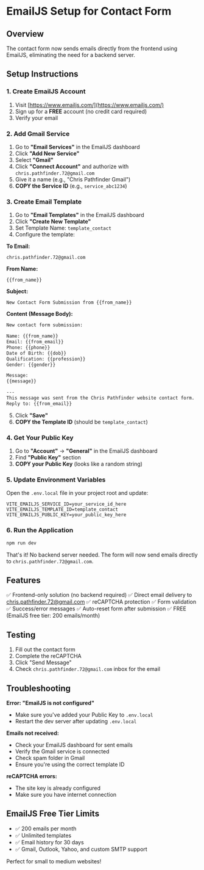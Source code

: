 # EmailJS Setup for Contact Form

## Overview
The contact form now sends emails directly from the frontend using EmailJS, eliminating the need for a backend server.

## Setup Instructions

### 1. Create EmailJS Account

1. Visit [https://www.emailjs.com/](https://www.emailjs.com/)
2. Sign up for a **FREE** account (no credit card required)
3. Verify your email

### 2. Add Gmail Service

1. Go to **"Email Services"** in the EmailJS dashboard
2. Click **"Add New Service"**
3. Select **"Gmail"**
4. Click **"Connect Account"** and authorize with `chris.pathfinder.72@gmail.com`
5. Give it a name (e.g., "Chris Pathfinder Gmail")
6. **COPY the Service ID** (e.g., `service_abc1234`)

### 3. Create Email Template

1. Go to **"Email Templates"** in the EmailJS dashboard
2. Click **"Create New Template"**
3. Set Template Name: `template_contact`
4. Configure the template:

**To Email:**
```
chris.pathfinder.72@gmail.com
```

**From Name:**
```
{{from_name}}
```

**Subject:**
```
New Contact Form Submission from {{from_name}}
```

**Content (Message Body):**
```html
New contact form submission:

Name: {{from_name}}
Email: {{from_email}}
Phone: {{phone}}
Date of Birth: {{dob}}
Qualification: {{profession}}
Gender: {{gender}}

Message:
{{message}}

---
This message was sent from the Chris Pathfinder website contact form.
Reply to: {{from_email}}
```

5. Click **"Save"**
6. **COPY the Template ID** (should be `template_contact`)

### 4. Get Your Public Key

1. Go to **"Account"** → **"General"** in the EmailJS dashboard
2. Find **"Public Key"** section
3. **COPY your Public Key** (looks like a random string)

### 5. Update Environment Variables

Open the `.env.local` file in your project root and update:

```env
VITE_EMAILJS_SERVICE_ID=your_service_id_here
VITE_EMAILJS_TEMPLATE_ID=template_contact
VITE_EMAILJS_PUBLIC_KEY=your_public_key_here
```

### 6. Run the Application

```powershell
npm run dev
```

That's it! No backend server needed. The form will now send emails directly to `chris.pathfinder.72@gmail.com`.

## Features

✅ Frontend-only solution (no backend required)
✅ Direct email delivery to chris.pathfinder.72@gmail.com
✅ reCAPTCHA protection
✅ Form validation
✅ Success/error messages
✅ Auto-reset form after submission
✅ FREE (EmailJS free tier: 200 emails/month)

## Testing

1. Fill out the contact form
2. Complete the reCAPTCHA
3. Click "Send Message"
4. Check `chris.pathfinder.72@gmail.com` inbox for the email

## Troubleshooting

**Error: "EmailJS is not configured"**
- Make sure you've added your Public Key to `.env.local`
- Restart the dev server after updating `.env.local`

**Emails not received:**
- Check your EmailJS dashboard for sent emails
- Verify the Gmail service is connected
- Check spam folder in Gmail
- Ensure you're using the correct template ID

**reCAPTCHA errors:**
- The site key is already configured
- Make sure you have internet connection

## EmailJS Free Tier Limits

- ✅ 200 emails per month
- ✅ Unlimited templates
- ✅ Email history for 30 days
- ✅ Gmail, Outlook, Yahoo, and custom SMTP support

Perfect for small to medium websites!

